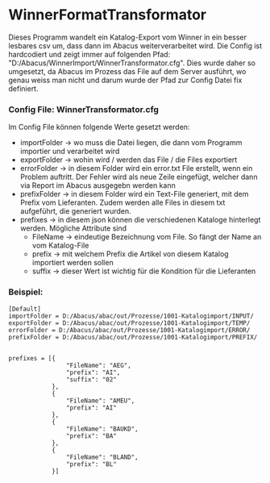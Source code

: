 # WinnerFormatTransformator
Dieses Programm wandelt ein Katalog-Export vom Winner in ein besser lesbares csv um, dass dann im Abacus weiterverarbeitet wird.
Die Config ist hardcodiert und zeigt immer auf folgenden Pfad: "D:/Abacus/WinnerImport/WinnerTransformator.cfg". Dies wurde daher so umgesetzt,
da Abacus im Prozess das File auf dem Server ausführt, wo genau weiss man nicht und darum wurde der Pfad zur Config Datei fix definiert.

### Config File: WinnerTransformator.cfg
Im Config File können folgende Werte gesetzt werden:
- importFolder -> wo muss die Datei liegen, die dann vom Programm importier und verarbeitet wird
- exportFolder -> wohin wird / werden das File / die Files exportiert
- errorFolder -> in diesem Folder wird ein error.txt File erstellt, wenn ein Problem auftritt. Der Fehler wird als neue Zeile eingefügt, welcher dann via Report im Abacus ausgegebn werden kann
- prefixFolder -> in diesem Folder wird ein Text-File generiert, mit dem Prefix vom Lieferanten. Zudem werden alle Files in diesem txt aufgeführt, die generiert wurden. 
- prefixes -> in diesem json können die verschiedenen Kataloge hinterlegt werden. Mögliche Attribute sind
    - FileName -> eindeutige Bezeichnung vom File. So fängt der Name an vom Katalog-File
    - prefix -> mit welchem Prefix die Artikel von diesem Katalog importiert werden sollen
    - suffix -> dieser Wert ist wichtig für die Kondition für die Lieferanten


### Beispiel:

```
[Default]
importFolder = D:/Abacus/abac/out/Prozesse/1001-Katalogimport/INPUT/
exportFolder = D:/Abacus/abac/out/Prozesse/1001-Katalogimport/TEMP/
errorFolder = D:/Abacus/abac/out/Prozesse/1001-Katalogimport/ERROR/
prefixFolder = D:/Abacus/abac/out/Prozesse/1001-Katalogimport/PREFIX/


prefixes = [{
                "FileName": "AEG",
                "prefix": "AI",
                "suffix": "02"
            },
            {
                "FileName": "AMEU",
                "prefix": "AI"
            },
            {
                "FileName": "BAUKD",
                "prefix": "BA"
            },
            {
                "FileName": "BLAND",
                "prefix": "BL"
            }]
```
